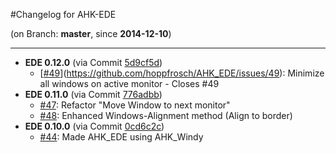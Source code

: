 #Changelog for AHK-EDE

(on Branch: **master**, since **2014-12-10**)

-----------------------------------------------------------------
 * **EDE 0.12.0** (via Commit [5d9cf5d](https://github.com/hoppfrosch/AHK_Windy/commit/5d9cf5d0810807137cec29df592b6aa89d2f6fbc))
   * [[#49](https://github.com/hoppfrosch/AHK_EDE/issues/49)](https://github.com/hoppfrosch/AHK_EDE/issues/49): Minimize all windows on active monitor - Closes #49
 * **EDE 0.11.0** (via Commit [776adbb](https://github.com/hoppfrosch/AHK_Windy/commit/776adbb09446ceef26d7f411789134750612d2d4))
   * [#47](https://github.com/hoppfrosch/AHK_EDE/issues/47): Refactor "Move Window to next monitor"
   * [#48](https://github.com/hoppfrosch/AHK_EDE/issues/48): Enhanced Windows-Alignment method (Align to border)
 * **EDE 0.10.0** (via Commit [0cd6c2c](https://github.com/hoppfrosch/AHK_Windy/commit/0cd6c2ccb9f0960dc39819af145ef28a2b57e508))
   * [#44](https://github.com/hoppfrosch/AHK_EDE/issues/44): Made AHK_EDE using AHK_Windy

